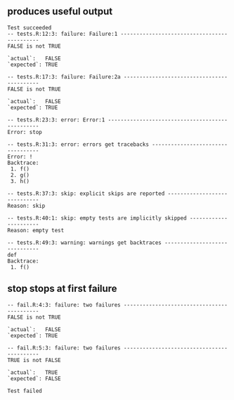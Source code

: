 ## produces useful output

    Test succeeded 
    -- tests.R:12:3: failure: Failure:1 --------------------------------------------
    FALSE is not TRUE
    
    `actual`:   FALSE
    `expected`: TRUE 
    
    -- tests.R:17:3: failure: Failure:2a -------------------------------------------
    FALSE is not TRUE
    
    `actual`:   FALSE
    `expected`: TRUE 
    
    -- tests.R:23:3: error: Error:1 ------------------------------------------------
    Error: stop
    
    -- tests.R:31:3: error: errors get tracebacks ----------------------------------
    Error: !
    Backtrace:
     1. f()
     2. g()
     3. h()
    
    -- tests.R:37:3: skip: explicit skips are reported -----------------------------
    Reason: skip
    
    -- tests.R:40:1: skip: empty tests are implicitly skipped ----------------------
    Reason: empty test
    
    -- tests.R:49:3: warning: warnings get backtraces ------------------------------
    def
    Backtrace:
     1. f()
    

## stop stops at first failure

    -- fail.R:4:3: failure: two failures -------------------------------------------
    FALSE is not TRUE
    
    `actual`:   FALSE
    `expected`: TRUE 
    
    -- fail.R:5:3: failure: two failures -------------------------------------------
    TRUE is not FALSE
    
    `actual`:   TRUE 
    `expected`: FALSE
    
    Test failed 


